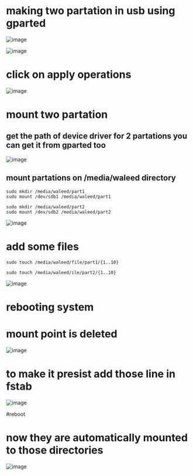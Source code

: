 # making two partation in usb using gparted

![image](https://github.com/waleedelfieky/Moudule_one_tasks/assets/126036494/33b87c1a-c15d-4ab0-99c0-4cbf0960fb4d)

![image](https://github.com/waleedelfieky/Moudule_one_tasks/assets/126036494/2c801c08-4b3e-4d7c-a21f-5c1f5ba107a7)
# click on apply operations
![image](https://github.com/waleedelfieky/Moudule_one_tasks/assets/126036494/fd4276aa-ceea-4e2a-80bf-62c114c43cca)


# mount two partation 
## get the path of device driver for 2 partations you can get it from gparted too 
![image](https://github.com/waleedelfieky/Moudule_one_tasks/assets/126036494/6caec551-eaf4-48d1-9019-d3f4e10f81ca)
## mount partations on /media/waleed directory
```
sudo mkdir /media/waleed/part1
sudo mount /dev/sdb1 /media/waleed/part1
```

```
sudo mkdir /media/waleed/part2
sudo mount /dev/sdb2 /media/waleed/part2
```
![image](https://github.com/waleedelfieky/Moudule_one_tasks/assets/126036494/2dedd184-2c07-4ff5-91eb-a2cdc47fb588)


# add some files 
```
sudo touch /media/waleed/file/part1/{1..10}
```
```
sudo touch /media/waleed/ile/part2/{1..10}
```

![image](https://github.com/waleedelfieky/Moudule_one_tasks/assets/126036494/ed1021d6-72e3-44e6-9840-29b2deddac78)


# rebooting system 
# mount point is deleted
![image](https://github.com/waleedelfieky/Moudule_one_tasks/assets/126036494/25e20232-ff77-492a-b496-d41374f54361)

# to make it presist add those line in fstab 
![image](https://github.com/waleedelfieky/Moudule_one_tasks/assets/126036494/7cb8e574-bbb6-46ec-a9ae-030cb7105356)

 #reboot 
# now they are automatically mounted to those directories
![image](https://github.com/waleedelfieky/Moudule_one_tasks/assets/126036494/a751705b-1002-4ef4-a426-9694079db24b)

